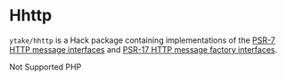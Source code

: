 # Hhttp

`ytake/hhttp` is a Hack package containing implementations of the
[PSR-7 HTTP message interfaces](https://github.com/php-fig/fig-standards/blob/master/accepted/PSR-7-http-message.md)
and [PSR-17 HTTP message factory interfaces](https://www.php-fig.org/psr/psr-17).

Not Supported PHP
